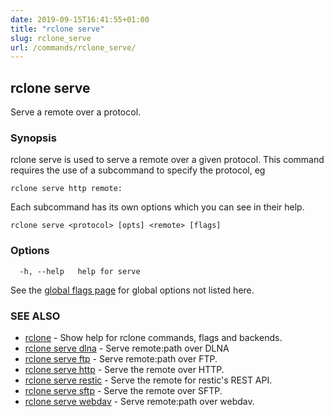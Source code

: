 ```yaml
---
date: 2019-09-15T16:41:55+01:00
title: "rclone serve"
slug: rclone_serve
url: /commands/rclone_serve/
---
```

## rclone serve

Serve a remote over a protocol.

### Synopsis

rclone serve is used to serve a remote over a given protocol. This
command requires the use of a subcommand to specify the protocol, eg

    rclone serve http remote:

Each subcommand has its own options which you can see in their help.


```
rclone serve <protocol> [opts] <remote> [flags]
```

### Options

```
  -h, --help   help for serve
```

See the [global flags page](/flags/) for global options not listed here.

### SEE ALSO

* [rclone](/commands/rclone/)	 - Show help for rclone commands, flags and backends.
* [rclone serve dlna](/commands/rclone_serve_dlna/)	 - Serve remote:path over DLNA
* [rclone serve ftp](/commands/rclone_serve_ftp/)	 - Serve remote:path over FTP.
* [rclone serve http](/commands/rclone_serve_http/)	 - Serve the remote over HTTP.
* [rclone serve restic](/commands/rclone_serve_restic/)	 - Serve the remote for restic's REST API.
* [rclone serve sftp](/commands/rclone_serve_sftp/)	 - Serve the remote over SFTP.
* [rclone serve webdav](/commands/rclone_serve_webdav/)	 - Serve remote:path over webdav.

